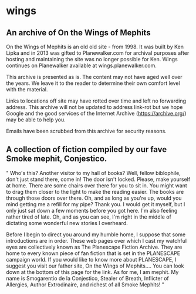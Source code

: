 # wings
An archive of On the Wings of Mephits
-------------------------------------
On the Wings of Mephits is an old old site - from 1998. It was built by Ken Lipka
and in 2013 was gifted to Planewalker.com for archival purposes after hosting and
maintaining the site was no longer possible for Ken. Wings continues on Planewalker
available at wings.planewalker.com.

This archive is presented as is. The content may not have aged well over the years.
We leave it to the reader to determine their own comfort level with the material.

Links to locations off site may have rotted over time and left no forwarding address.
This archive will not be updated to address link-rot but we hope Google and the
good services of the Internet Archive (https://archive.org/) may be able to help you.

Emails have been scrubbed from this archive for security reasons.

A collection of fiction compiled by our fave Smoke mephit, Conjestico.
----------------------------------------------------------------------
" Who's this? Another visitor to my hall of books? Well, fellow biblophile,
don't just stand there, come in! The door isn't locked. Please, make yourself 
at home. There are some chairs over there for you to sit in. You might want 
to drag them closer to the light to make the reading easier. The books are 
through those doors over there. Oh, and as long as you're up, would you mind 
getting me a refill for my pipe? Thank you. I would get it myself, but I only 
just sat down a few moments before you got here. I'm also feeling rather tired 
of late. Oh, and as you can see, I'm right in the middle of dictating some 
wonderful new stories I overheard.

Before I begin to direct you around my humble home, I suppose that some 
introductions are in order. These web pages over which I cast my watchful eyes 
are collectively known as The Planescape Fiction Archive. They are home to 
every known piece of fan fiction that is set in the PLANESCAPE campaign world. 
If you would like to know more about PLANESCAPE, I suggest you visit our father 
site, On the Wings of Mephits.... You can look down at the bottom of this page 
for the link. As for me, I am mephit. My name is Smogarentio de la Conjestico, 
Stealer of Breath, Inflicter of Allergies, Author Extrodinaire, and richest of 
all Smoke Mephits! "
